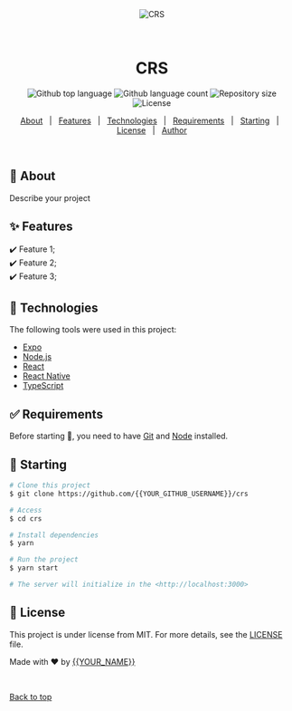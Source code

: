 <div align="center" id="top"> 
  <img src="./.github/app.gif" alt="CRS" />

  &#xa0;

  <!-- <a href="https://crs.netlify.app">Demo</a> -->
</div>

<h1 align="center">CRS</h1>

<p align="center">
  <img alt="Github top language" src="https://img.shields.io/github/languages/top/{{YOUR_GITHUB_USERNAME}}/crs?color=56BEB8">

  <img alt="Github language count" src="https://img.shields.io/github/languages/count/{{YOUR_GITHUB_USERNAME}}/crs?color=56BEB8">

  <img alt="Repository size" src="https://img.shields.io/github/repo-size/{{YOUR_GITHUB_USERNAME}}/crs?color=56BEB8">

  <img alt="License" src="https://img.shields.io/github/license/{{YOUR_GITHUB_USERNAME}}/crs?color=56BEB8">

  <!-- <img alt="Github issues" src="https://img.shields.io/github/issues/{{YOUR_GITHUB_USERNAME}}/crs?color=56BEB8" /> -->

  <!-- <img alt="Github forks" src="https://img.shields.io/github/forks/{{YOUR_GITHUB_USERNAME}}/crs?color=56BEB8" /> -->

  <!-- <img alt="Github stars" src="https://img.shields.io/github/stars/{{YOUR_GITHUB_USERNAME}}/crs?color=56BEB8" /> -->
</p>

<!-- Status -->

<!-- <h4 align="center"> 
	🚧  CRS 🚀 Under construction...  🚧
</h4> 

<hr> -->

<p align="center">
  <a href="#dart-about">About</a> &#xa0; | &#xa0; 
  <a href="#sparkles-features">Features</a> &#xa0; | &#xa0;
  <a href="#rocket-technologies">Technologies</a> &#xa0; | &#xa0;
  <a href="#white_check_mark-requirements">Requirements</a> &#xa0; | &#xa0;
  <a href="#checkered_flag-starting">Starting</a> &#xa0; | &#xa0;
  <a href="#memo-license">License</a> &#xa0; | &#xa0;
  <a href="https://github.com/{{YOUR_GITHUB_USERNAME}}" target="_blank">Author</a>
</p>

<br>

## :dart: About ##

Describe your project

## :sparkles: Features ##

:heavy_check_mark: Feature 1;\
:heavy_check_mark: Feature 2;\
:heavy_check_mark: Feature 3;

## :rocket: Technologies ##

The following tools were used in this project:

- [Expo](https://expo.io/)
- [Node.js](https://nodejs.org/en/)
- [React](https://pt-br.reactjs.org/)
- [React Native](https://reactnative.dev/)
- [TypeScript](https://www.typescriptlang.org/)

## :white_check_mark: Requirements ##

Before starting :checkered_flag:, you need to have [Git](https://git-scm.com) and [Node](https://nodejs.org/en/) installed.

## :checkered_flag: Starting ##

```bash
# Clone this project
$ git clone https://github.com/{{YOUR_GITHUB_USERNAME}}/crs

# Access
$ cd crs

# Install dependencies
$ yarn

# Run the project
$ yarn start

# The server will initialize in the <http://localhost:3000>
```

## :memo: License ##

This project is under license from MIT. For more details, see the [LICENSE](LICENSE.md) file.


Made with :heart: by <a href="https://github.com/{{YOUR_GITHUB_USERNAME}}" target="_blank">{{YOUR_NAME}}</a>

&#xa0;

<a href="#top">Back to top</a>
